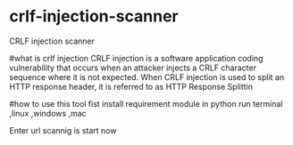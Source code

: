 # crlf-injection-scanner
CRLF injection scanner

#what is crlf injection 
CRLF injection is a software application coding vulnerability 
that occurs when an attacker injects a CRLF character sequence where it is not expected.
When CRLF injection is used to split an HTTP response header,
it is referred to as HTTP Response Splittin

#how to use this tool
fist install requirement module in python
run terminal ,linux ,windows ,mac

Enter url scannig is start now
